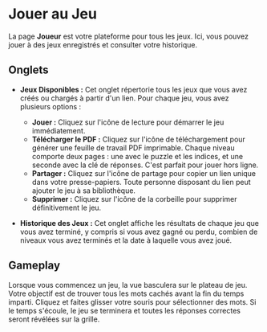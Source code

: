 # Jouer au Jeu

La page **Joueur** est votre plateforme pour tous les jeux. Ici, vous pouvez jouer à des jeux enregistrés et consulter votre historique.

## Onglets

- **Jeux Disponibles :** Cet onglet répertorie tous les jeux que vous avez créés ou chargés à partir d'un lien. Pour chaque jeu, vous avez plusieurs options :
    - **Jouer :** Cliquez sur l'icône de lecture pour démarrer le jeu immédiatement.
    - **Télécharger le PDF :** Cliquez sur l'icône de téléchargement pour générer une feuille de travail PDF imprimable. Chaque niveau comporte deux pages : une avec le puzzle et les indices, et une seconde avec la clé de réponses. C'est parfait pour jouer hors ligne.
    - **Partager :** Cliquez sur l'icône de partage pour copier un lien unique dans votre presse-papiers. Toute personne disposant du lien peut ajouter le jeu à sa bibliothèque.
    - **Supprimer :** Cliquez sur l'icône de la corbeille pour supprimer définitivement le jeu.

- **Historique des Jeux :** Cet onglet affiche les résultats de chaque jeu que vous avez terminé, y compris si vous avez gagné ou perdu, combien de niveaux vous avez terminés et la date à laquelle vous avez joué.

## Gameplay

Lorsque vous commencez un jeu, la vue basculera sur le plateau de jeu. Votre objectif est de trouver tous les mots cachés avant la fin du temps imparti. Cliquez et faites glisser votre souris pour sélectionner des mots. Si le temps s'écoule, le jeu se terminera et toutes les réponses correctes seront révélées sur la grille.
